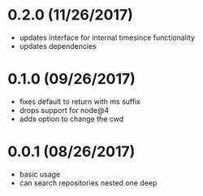 # 0.2.0 (11/26/2017)

- updates interface for internal timesince functionality
- updates dependencies

# 0.1.0 (09/26/2017)

- fixes default to return with ms suffix
- drops support for node@4
- adds option to change the cwd

# 0.0.1 (08/26/2017)

- basic usage
- can search repositories nested one deep
